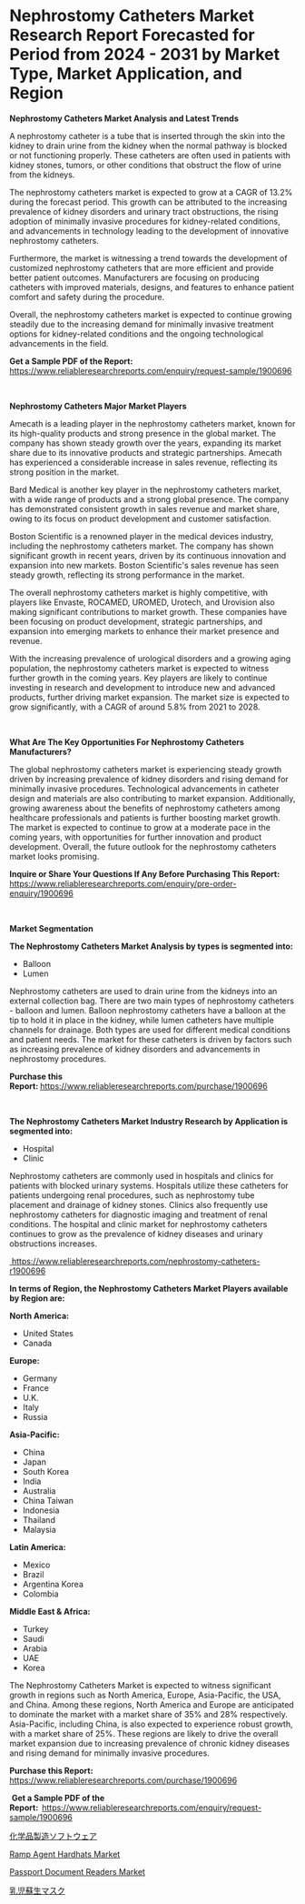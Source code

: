 <p><h1>Nephrostomy Catheters Market Research Report Forecasted for Period from 2024 -  2031 by Market Type, Market Application, and Region</h1></p><p><strong>Nephrostomy Catheters Market Analysis and Latest Trends</strong></p>
<p><p>A nephrostomy catheter is a tube that is inserted through the skin into the kidney to drain urine from the kidney when the normal pathway is blocked or not functioning properly. These catheters are often used in patients with kidney stones, tumors, or other conditions that obstruct the flow of urine from the kidneys.</p><p>The nephrostomy catheters market is expected to grow at a CAGR of 13.2% during the forecast period. This growth can be attributed to the increasing prevalence of kidney disorders and urinary tract obstructions, the rising adoption of minimally invasive procedures for kidney-related conditions, and advancements in technology leading to the development of innovative nephrostomy catheters.</p><p>Furthermore, the market is witnessing a trend towards the development of customized nephrostomy catheters that are more efficient and provide better patient outcomes. Manufacturers are focusing on producing catheters with improved materials, designs, and features to enhance patient comfort and safety during the procedure.</p><p>Overall, the nephrostomy catheters market is expected to continue growing steadily due to the increasing demand for minimally invasive treatment options for kidney-related conditions and the ongoing technological advancements in the field.</p></p>
<p><strong>Get a Sample PDF of the Report:&nbsp;</strong> <a href="https://www.reliableresearchreports.com/enquiry/request-sample/1900696">https://www.reliableresearchreports.com/enquiry/request-sample/1900696</a></p>
<p>&nbsp;</p>
<p><strong>Nephrostomy Catheters Major Market Players</strong></p>
<p><p>Amecath is a leading player in the nephrostomy catheters market, known for its high-quality products and strong presence in the global market. The company has shown steady growth over the years, expanding its market share due to its innovative products and strategic partnerships. Amecath has experienced a considerable increase in sales revenue, reflecting its strong position in the market.</p><p>Bard Medical is another key player in the nephrostomy catheters market, with a wide range of products and a strong global presence. The company has demonstrated consistent growth in sales revenue and market share, owing to its focus on product development and customer satisfaction.</p><p>Boston Scientific is a renowned player in the medical devices industry, including the nephrostomy catheters market. The company has shown significant growth in recent years, driven by its continuous innovation and expansion into new markets. Boston Scientific's sales revenue has seen steady growth, reflecting its strong performance in the market.</p><p>The overall nephrostomy catheters market is highly competitive, with players like Envaste, ROCAMED, UROMED, Urotech, and Urovision also making significant contributions to market growth. These companies have been focusing on product development, strategic partnerships, and expansion into emerging markets to enhance their market presence and revenue.</p><p>With the increasing prevalence of urological disorders and a growing aging population, the nephrostomy catheters market is expected to witness further growth in the coming years. Key players are likely to continue investing in research and development to introduce new and advanced products, further driving market expansion. The market size is expected to grow significantly, with a CAGR of around 5.8% from 2021 to 2028.</p></p>
<p>&nbsp;</p>
<p><strong>What Are The Key Opportunities For Nephrostomy Catheters Manufacturers?</strong></p>
<p><p>The global nephrostomy catheters market is experiencing steady growth driven by increasing prevalence of kidney disorders and rising demand for minimally invasive procedures. Technological advancements in catheter design and materials are also contributing to market expansion. Additionally, growing awareness about the benefits of nephrostomy catheters among healthcare professionals and patients is further boosting market growth. The market is expected to continue to grow at a moderate pace in the coming years, with opportunities for further innovation and product development. Overall, the future outlook for the nephrostomy catheters market looks promising.</p></p>
<p><strong>Inquire or Share Your Questions If Any Before Purchasing This Report:</strong> <a href="https://www.reliableresearchreports.com/enquiry/pre-order-enquiry/1900696">https://www.reliableresearchreports.com/enquiry/pre-order-enquiry/1900696</a></p>
<p>&nbsp;</p>
<p><strong>Market Segmentation</strong></p>
<p><strong>The Nephrostomy Catheters Market Analysis by types is segmented into:</strong></p>
<p><ul><li>Balloon</li><li>Lumen</li></ul></p>
<p><p>Nephrostomy catheters are used to drain urine from the kidneys into an external collection bag. There are two main types of nephrostomy catheters - balloon and lumen. Balloon nephrostomy catheters have a balloon at the tip to hold it in place in the kidney, while lumen catheters have multiple channels for drainage. Both types are used for different medical conditions and patient needs. The market for these catheters is driven by factors such as increasing prevalence of kidney disorders and advancements in nephrostomy procedures.</p></p>
<p><strong>Purchase this Report:&nbsp;</strong><a href="https://www.reliableresearchreports.com/purchase/1900696">https://www.reliableresearchreports.com/purchase/1900696</a></p>
<p>&nbsp;</p>
<p><strong>The Nephrostomy Catheters Market Industry Research by Application is segmented into:</strong></p>
<p><ul><li>Hospital</li><li>Clinic</li></ul></p>
<p><p>Nephrostomy catheters are commonly used in hospitals and clinics for patients with blocked urinary systems. Hospitals utilize these catheters for patients undergoing renal procedures, such as nephrostomy tube placement and drainage of kidney stones. Clinics also frequently use nephrostomy catheters for diagnostic imaging and treatment of renal conditions. The hospital and clinic market for nephrostomy catheters continues to grow as the prevalence of kidney diseases and urinary obstructions increases.</p></p>
<p><a href="https://www.reliableresearchreports.com/nephrostomy-catheters-r1900696">&nbsp;https://www.reliableresearchreports.com/nephrostomy-catheters-r1900696</a></p>
<p><strong>In terms of Region, the Nephrostomy Catheters Market Players available by Region are:</strong></p>
<p>
    <p> <strong> North America: </strong>
        <ul>
            <li>United States</li>
            <li>Canada</li>
        </ul>
        </p> 
    <p> <strong> Europe: </strong>
        <ul>
            <li>Germany</li>
            <li>France</li>
            <li>U.K.</li>
            <li>Italy</li>
            <li>Russia</li>
        </ul>
        </p> 
    <p> <strong> Asia-Pacific: </strong>
        <ul>
            <li>China</li>
            <li>Japan</li>
            <li>South Korea</li>
            <li>India</li>
            <li>Australia</li>
            <li>China Taiwan</li>
            <li>Indonesia</li>
            <li>Thailand</li>
            <li>Malaysia</li>
        </ul>
        </p> 
    <p> <strong> Latin America: </strong>
        <ul>
            <li>Mexico</li>
            <li>Brazil</li>
            <li>Argentina Korea</li>
            <li>Colombia</li>
        </ul>
        </p> 
    <p> <strong> Middle East & Africa: </strong>
        <ul>
            <li>Turkey</li>
            <li>Saudi</li>
            <li>Arabia</li>
            <li>UAE</li>
            <li>Korea</li>
        </ul>
    </p>
    </p>
<p><p>The Nephrostomy Catheters Market is expected to witness significant growth in regions such as North America, Europe, Asia-Pacific, the USA, and China. Among these regions, North America and Europe are anticipated to dominate the market with a market share of 35% and 28% respectively. Asia-Pacific, including China, is also expected to experience robust growth, with a market share of 25%. These regions are likely to drive the overall market expansion due to increasing prevalence of chronic kidney diseases and rising demand for minimally invasive procedures.</p></p>
<p><strong>Purchase this Report: </strong><a href="https://www.reliableresearchreports.com/purchase/1900696">https://www.reliableresearchreports.com/purchase/1900696</a></p>
<p>&nbsp;<strong>Get a Sample PDF of the Report:&nbsp;&nbsp;</strong><a href="https://www.reliableresearchreports.com/enquiry/request-sample/1900696">https://www.reliableresearchreports.com/enquiry/request-sample/1900696</a></p>
<p><strong></strong></p>
<p><p><a href="https://github.com/charm854/Market-Research-Report-List-2/blob/main/3394497168658.md">化学品製造ソフトウェア</a></p><p><a href="https://github.com/yoshih12/Market-Research-Report-List-4/blob/main/ramp-agent-hardhats-market.md">Ramp Agent Hardhats Market</a></p><p><a href="https://github.com/castoriffic/Market-Research-Report-List-5/blob/main/passport-document-readers-market.md">Passport Document Readers Market</a></p><p><a href="https://github.com/MacyOrn/Market-Research-Report-List-1/blob/main/8032637168659.md">乳児蘇生マスク</a></p></p>